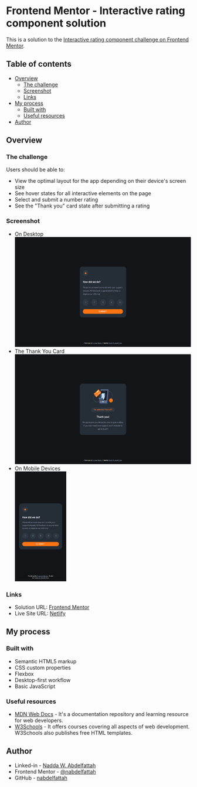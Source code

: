 # Frontend Mentor - Interactive rating component solution

This is a solution to the [Interactive rating component challenge on Frontend Mentor](https://www.frontendmentor.io/challenges/interactive-rating-component-koxpeBUmI).

## Table of contents

- [Overview](#overview)
  - [The challenge](#the-challenge)
  - [Screenshot](#screenshot)
  - [Links](#links)
- [My process](#my-process)
  - [Built with](#built-with)
  - [Useful resources](#useful-resources)
- [Author](#author)

## Overview

### The challenge

Users should be able to:

- View the optimal layout for the app depending on their device's screen size
- See hover states for all interactive elements on the page
- Select and submit a number rating
- See the "Thank you" card state after submitting a rating

### Screenshot

- On Desktop
  <br><img height="300" alt="the desktop image of the component" src="desktop.png">
- The Thank You Card
  <br><img height="300" alt="the desktop image of the thank you card" src="desktop-thank-you-card.png">
- On Mobile Devices
  <br><img height="300" alt="the mobile device's image of the component" src="mobile-devices.png">

### Links

- Solution URL: [Frontend Mentor](https://www.frontendmentor.io/solutions/interactive-rating-component-using-flexbox-PFudw0JLay)
- Live Site URL: [Netlify](https://interactive-rating-component-258.netlify.app)

## My process

### Built with

- Semantic HTML5 markup
- CSS custom properties
- Flexbox
- Desktop-first workflow
- Basic JavaScript

### Useful resources

- [MDN Web Docs](https://developer.mozilla.org/) - It's a documentation repository and learning resource for web developers.
- [W3Schools](https://www.example.com) - It offers courses covering all aspects of web development. W3Schools also publishes free HTML templates.

## Author

- Linked-in - [Nadda W. Abdelfattah](https://www.linkedin.com/in/nadda-w-abdelfattah/)
- Frontend Mentor - [@nabdelfattah](https://www.frontendmentor.io/profile/nabdelfattah)
- GitHub - [nabdelfattah](https://github.com/nabdelfattah)
